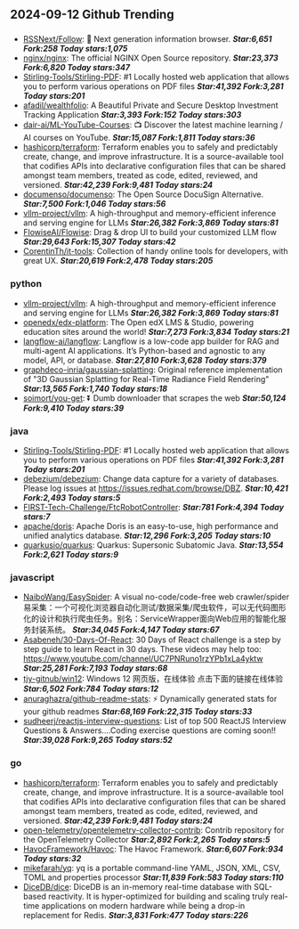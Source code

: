 ## 2024-09-12 Github Trending

### 
* [RSSNext/Follow](https://github.com/RSSNext/Follow): 🧡 Next generation information browser. ***Star:6,651 Fork:258 Today stars:1,075***
* [nginx/nginx](https://github.com/nginx/nginx): The official NGINX Open Source repository. ***Star:23,373 Fork:6,820 Today stars:347***
* [Stirling-Tools/Stirling-PDF](https://github.com/Stirling-Tools/Stirling-PDF): #1 Locally hosted web application that allows you to perform various operations on PDF files ***Star:41,392 Fork:3,281 Today stars:201***
* [afadil/wealthfolio](https://github.com/afadil/wealthfolio): A Beautiful Private and Secure Desktop Investment Tracking Application ***Star:3,393 Fork:152 Today stars:303***
* [dair-ai/ML-YouTube-Courses](https://github.com/dair-ai/ML-YouTube-Courses): 📺 Discover the latest machine learning / AI courses on YouTube. ***Star:15,087 Fork:1,811 Today stars:36***
* [hashicorp/terraform](https://github.com/hashicorp/terraform): Terraform enables you to safely and predictably create, change, and improve infrastructure. It is a source-available tool that codifies APIs into declarative configuration files that can be shared amongst team members, treated as code, edited, reviewed, and versioned. ***Star:42,239 Fork:9,481 Today stars:24***
* [documenso/documenso](https://github.com/documenso/documenso): The Open Source DocuSign Alternative. ***Star:7,500 Fork:1,046 Today stars:56***
* [vllm-project/vllm](https://github.com/vllm-project/vllm): A high-throughput and memory-efficient inference and serving engine for LLMs ***Star:26,382 Fork:3,869 Today stars:81***
* [FlowiseAI/Flowise](https://github.com/FlowiseAI/Flowise): Drag & drop UI to build your customized LLM flow ***Star:29,643 Fork:15,307 Today stars:42***
* [CorentinTh/it-tools](https://github.com/CorentinTh/it-tools): Collection of handy online tools for developers, with great UX. ***Star:20,619 Fork:2,478 Today stars:205***

### python
* [vllm-project/vllm](https://github.com/vllm-project/vllm): A high-throughput and memory-efficient inference and serving engine for LLMs ***Star:26,382 Fork:3,869 Today stars:81***
* [openedx/edx-platform](https://github.com/openedx/edx-platform): The Open edX LMS & Studio, powering education sites around the world! ***Star:7,273 Fork:3,834 Today stars:21***
* [langflow-ai/langflow](https://github.com/langflow-ai/langflow): Langflow is a low-code app builder for RAG and multi-agent AI applications. It’s Python-based and agnostic to any model, API, or database. ***Star:27,810 Fork:3,628 Today stars:379***
* [graphdeco-inria/gaussian-splatting](https://github.com/graphdeco-inria/gaussian-splatting): Original reference implementation of "3D Gaussian Splatting for Real-Time Radiance Field Rendering" ***Star:13,565 Fork:1,740 Today stars:18***
* [soimort/you-get](https://github.com/soimort/you-get): ⏬ Dumb downloader that scrapes the web ***Star:50,124 Fork:9,410 Today stars:39***

### java
* [Stirling-Tools/Stirling-PDF](https://github.com/Stirling-Tools/Stirling-PDF): #1 Locally hosted web application that allows you to perform various operations on PDF files ***Star:41,392 Fork:3,281 Today stars:201***
* [debezium/debezium](https://github.com/debezium/debezium): Change data capture for a variety of databases. Please log issues at https://issues.redhat.com/browse/DBZ. ***Star:10,421 Fork:2,493 Today stars:5***
* [FIRST-Tech-Challenge/FtcRobotController](https://github.com/FIRST-Tech-Challenge/FtcRobotController):  ***Star:781 Fork:4,394 Today stars:7***
* [apache/doris](https://github.com/apache/doris): Apache Doris is an easy-to-use, high performance and unified analytics database. ***Star:12,296 Fork:3,205 Today stars:10***
* [quarkusio/quarkus](https://github.com/quarkusio/quarkus): Quarkus: Supersonic Subatomic Java. ***Star:13,554 Fork:2,621 Today stars:9***

### javascript
* [NaiboWang/EasySpider](https://github.com/NaiboWang/EasySpider): A visual no-code/code-free web crawler/spider易采集：一个可视化浏览器自动化测试/数据采集/爬虫软件，可以无代码图形化的设计和执行爬虫任务。别名：ServiceWrapper面向Web应用的智能化服务封装系统。 ***Star:34,045 Fork:4,147 Today stars:67***
* [Asabeneh/30-Days-Of-React](https://github.com/Asabeneh/30-Days-Of-React): 30 Days of React challenge is a step by step guide to learn React in 30 days. These videos may help too: https://www.youtube.com/channel/UC7PNRuno1rzYPb1xLa4yktw ***Star:25,281 Fork:7,193 Today stars:68***
* [tjy-gitnub/win12](https://github.com/tjy-gitnub/win12): Windows 12 网页版，在线体验 点击下面的链接在线体验 ***Star:6,502 Fork:784 Today stars:12***
* [anuraghazra/github-readme-stats](https://github.com/anuraghazra/github-readme-stats): ⚡ Dynamically generated stats for your github readmes ***Star:68,169 Fork:22,315 Today stars:33***
* [sudheerj/reactjs-interview-questions](https://github.com/sudheerj/reactjs-interview-questions): List of top 500 ReactJS Interview Questions & Answers....Coding exercise questions are coming soon!! ***Star:39,028 Fork:9,265 Today stars:52***

### go
* [hashicorp/terraform](https://github.com/hashicorp/terraform): Terraform enables you to safely and predictably create, change, and improve infrastructure. It is a source-available tool that codifies APIs into declarative configuration files that can be shared amongst team members, treated as code, edited, reviewed, and versioned. ***Star:42,239 Fork:9,481 Today stars:24***
* [open-telemetry/opentelemetry-collector-contrib](https://github.com/open-telemetry/opentelemetry-collector-contrib): Contrib repository for the OpenTelemetry Collector ***Star:2,892 Fork:2,265 Today stars:5***
* [HavocFramework/Havoc](https://github.com/HavocFramework/Havoc): The Havoc Framework. ***Star:6,607 Fork:934 Today stars:32***
* [mikefarah/yq](https://github.com/mikefarah/yq): yq is a portable command-line YAML, JSON, XML, CSV, TOML and properties processor ***Star:11,839 Fork:583 Today stars:110***
* [DiceDB/dice](https://github.com/DiceDB/dice): DiceDB is an in-memory real-time database with SQL-based reactivity. It is hyper-optimized for building and scaling truly real-time applications on modern hardware while being a drop-in replacement for Redis. ***Star:3,831 Fork:477 Today stars:226***

